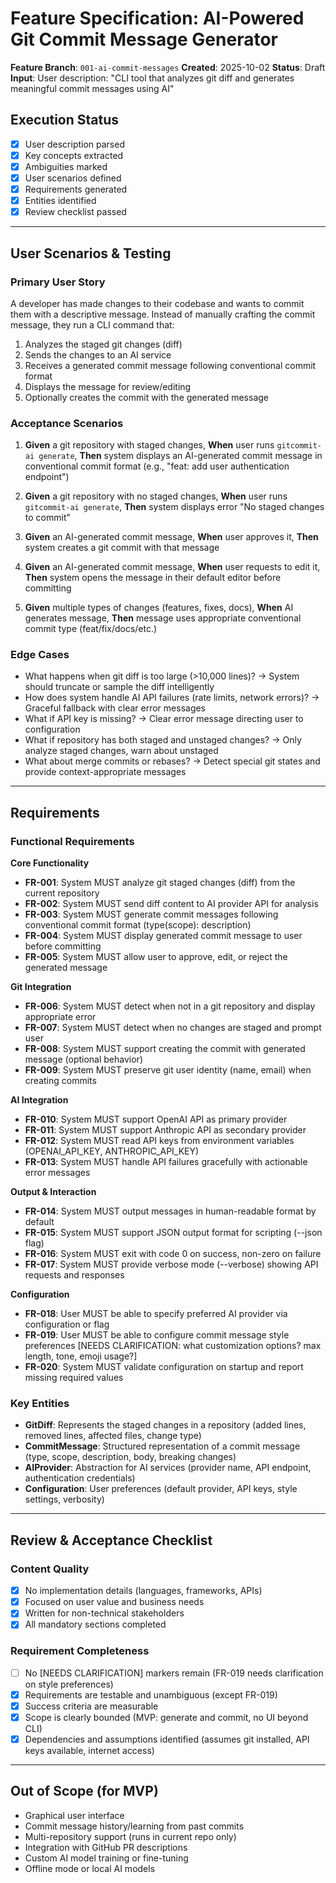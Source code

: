 # Feature Specification: AI-Powered Git Commit Message Generator

**Feature Branch**: `001-ai-commit-messages`
**Created**: 2025-10-02
**Status**: Draft
**Input**: User description: "CLI tool that analyzes git diff and generates meaningful commit messages using AI"

## Execution Status
- [x] User description parsed
- [x] Key concepts extracted
- [x] Ambiguities marked
- [x] User scenarios defined
- [x] Requirements generated
- [x] Entities identified
- [x] Review checklist passed

---

## User Scenarios & Testing

### Primary User Story
A developer has made changes to their codebase and wants to commit them with a descriptive message. Instead of manually crafting the commit message, they run a CLI command that:
1. Analyzes the staged git changes (diff)
2. Sends the changes to an AI service
3. Receives a generated commit message following conventional commit format
4. Displays the message for review/editing
5. Optionally creates the commit with the generated message

### Acceptance Scenarios

1. **Given** a git repository with staged changes, **When** user runs `gitcommit-ai generate`, **Then** system displays an AI-generated commit message in conventional commit format (e.g., "feat: add user authentication endpoint")

2. **Given** a git repository with no staged changes, **When** user runs `gitcommit-ai generate`, **Then** system displays error "No staged changes to commit"

3. **Given** an AI-generated commit message, **When** user approves it, **Then** system creates a git commit with that message

4. **Given** an AI-generated commit message, **When** user requests to edit it, **Then** system opens the message in their default editor before committing

5. **Given** multiple types of changes (features, fixes, docs), **When** AI generates message, **Then** message uses appropriate conventional commit type (feat/fix/docs/etc.)

### Edge Cases
- What happens when git diff is too large (>10,000 lines)? → System should truncate or sample the diff intelligently
- How does system handle AI API failures (rate limits, network errors)? → Graceful fallback with clear error messages
- What if API key is missing? → Clear error message directing user to configuration
- What if repository has both staged and unstaged changes? → Only analyze staged changes, warn about unstaged
- What about merge commits or rebases? → Detect special git states and provide context-appropriate messages

---

## Requirements

### Functional Requirements

**Core Functionality**
- **FR-001**: System MUST analyze git staged changes (diff) from the current repository
- **FR-002**: System MUST send diff content to AI provider API for analysis
- **FR-003**: System MUST generate commit messages following conventional commit format (type(scope): description)
- **FR-004**: System MUST display generated commit message to user before committing
- **FR-005**: System MUST allow user to approve, edit, or reject the generated message

**Git Integration**
- **FR-006**: System MUST detect when not in a git repository and display appropriate error
- **FR-007**: System MUST detect when no changes are staged and prompt user
- **FR-008**: System MUST support creating the commit with generated message (optional behavior)
- **FR-009**: System MUST preserve git user identity (name, email) when creating commits

**AI Integration**
- **FR-010**: System MUST support OpenAI API as primary provider
- **FR-011**: System MUST support Anthropic API as secondary provider
- **FR-012**: System MUST read API keys from environment variables (OPENAI_API_KEY, ANTHROPIC_API_KEY)
- **FR-013**: System MUST handle API failures gracefully with actionable error messages

**Output & Interaction**
- **FR-014**: System MUST output messages in human-readable format by default
- **FR-015**: System MUST support JSON output format for scripting (--json flag)
- **FR-016**: System MUST exit with code 0 on success, non-zero on failure
- **FR-017**: System MUST provide verbose mode (--verbose) showing API requests and responses

**Configuration**
- **FR-018**: User MUST be able to specify preferred AI provider via configuration or flag
- **FR-019**: User MUST be able to configure commit message style preferences [NEEDS CLARIFICATION: what customization options? max length, tone, emoji usage?]
- **FR-020**: System MUST validate configuration on startup and report missing required values

### Key Entities

- **GitDiff**: Represents the staged changes in a repository (added lines, removed lines, affected files, change type)
- **CommitMessage**: Structured representation of a commit message (type, scope, description, body, breaking changes)
- **AIProvider**: Abstraction for AI services (provider name, API endpoint, authentication credentials)
- **Configuration**: User preferences (default provider, API keys, style settings, verbosity)

---

## Review & Acceptance Checklist

### Content Quality
- [x] No implementation details (languages, frameworks, APIs)
- [x] Focused on user value and business needs
- [x] Written for non-technical stakeholders
- [x] All mandatory sections completed

### Requirement Completeness
- [ ] No [NEEDS CLARIFICATION] markers remain (FR-019 needs clarification on style preferences)
- [x] Requirements are testable and unambiguous (except FR-019)
- [x] Success criteria are measurable
- [x] Scope is clearly bounded (MVP: generate and commit, no UI beyond CLI)
- [x] Dependencies and assumptions identified (assumes git installed, API keys available, internet access)

---

## Out of Scope (for MVP)

- Graphical user interface
- Commit message history/learning from past commits
- Multi-repository support (runs in current repo only)
- Integration with GitHub PR descriptions
- Custom AI model training or fine-tuning
- Offline mode or local AI models

